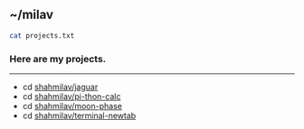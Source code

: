 ## ~/milav

```bash
cat projects.txt
```

### Here are my projects.
---

* cd [shahmilav/jaguar](https://github.com/shahmilav/jaguar)
* cd [shahmilav/pi-thon-calc](https://github.com/shahmilav/pi-thon-calc)
* cd [shahmilav/moon-phase](https://github.com/shahmilav/moon-phase)
* cd [shahmilav/terminal-newtab](https://github.com/shahmilav/startpage)
